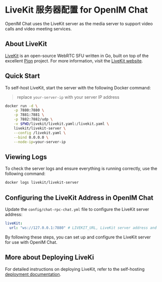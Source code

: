 # LiveKit 服务器配置 for OpenIM Chat

OpenIM Chat uses the LiveKit server as the media server to support video calls and video meeting services.

## About LiveKit

[LiveKit](https://github.com/livekit/livekit-server) is an open-source WebRTC SFU written in Go, built on top of the excellent [Pion](https://github.com/pion) project. For more information, visit the [LiveKit website](https://livekit.io/).

## Quick Start

To self-host LiveKit, start the server with the following Docker command:
> replace `your-server-ip` with your server IP address

```bash
docker run -d \
    -p 7880:7880 \
    -p 7881:7881 \
    -p 7882:7882/udp \
    -v $PWD/livekit/livekit.yaml:/livekit.yaml \
    livekit/livekit-server \
    --config /livekit.yaml \
    --bind 0.0.0.0 \
    --node-ip=your-server-ip
```

## Viewing Logs

To check the server logs and ensure everything is running correctly, use the following command:

```bash
docker logs livekit/livekit-server
```

## Configuring the LiveKit Address in OpenIM Chat

Update the `config/chat-rpc-chat.yml` file to configure the LiveKit server address:

```yaml
liveKit:
  url: "ws://127.0.0.1:7880" # LIVEKIT_URL, LiveKit server address and port
```

By following these steps, you can set up and configure the LiveKit server for use with OpenIM Chat.

## More about Deploying LiveKi

For detailed instructions on deploying LiveKit, refer to the self-hosting [deployment documentation](https://docs.livekit.io/realtime/self-hosting/deployment/).
